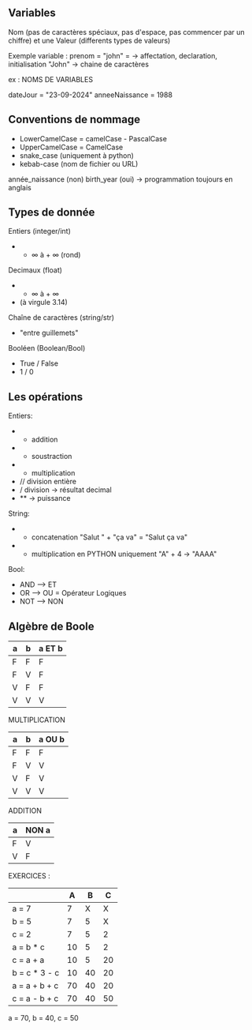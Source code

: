 ## Variables

Nom (pas de caractères spéciaux, pas d'espace, pas commencer par un chiffre) et une Valeur (differents types de valeurs)

Exemple variable : prenom = "john"
= -> affectation, declaration, initialisation
"John" -> chaine de caractères 

ex : NOMS DE VARIABLES

dateJour = "23-09-2024"
anneeNaissance = 1988

## Conventions de nommage

- LowerCamelCase = camelCase - PascalCase
- UpperCamelCase = CamelCase
- snake_case (uniquement à python)
- kebab-case (nom de fichier ou URL) 

année_naissance (non)
birth_year (oui) -> programmation toujours en anglais


## Types de donnée

Entiers (integer/int) 
- - ∞ à + ∞ (rond)

Decimaux (float)
- - ∞ à + ∞
- (à virgule 3.14)

Chaîne de caractères (string/str)
- "entre guillemets"

Booléen (Boolean/Bool)
- True / False
- 1 / 0

## Les opérations

 Entiers:
- + addition
- - soustraction
- * multiplication
- // division entière
- / division -> résultat decimal
- ** -> puissance

String:
- + concatenation "Salut " + "ça va" = "Salut ça va"
- * multiplication en PYTHON uniquement "A" + 4 -> "AAAA"

Bool:
- AND --> ET
- OR --> OU                       = Opérateur Logiques
- NOT --> NON 

## Algèbre de Boole

| a   | b   | a ET b |
| --- | --- | ------ |
| F   | F   | F      |
| F   | V   | F      |
| V   | F   | F      |
| V   | V   | V      |
MULTIPLICATION

| a   | b   | a OU b |
| --- | --- | ------ |
| F   | F   | F      |
| F   | V   | V      |
| V   | F   | V      |
| V   | V   | V      |
ADDITION

| a   | NON a |
| --- | ----- |
| F   | V     |
| V   | F     |

EXERCICES :

|               | A   | B   | C   |
| ------------- | --- | --- | --- |
| a = 7         | 7   | X   | X   |
| b = 5         | 7   | 5   | X   |
| c = 2         | 7   | 5   | 2   |
| a = b * c     | 10  | 5   | 2   |
| c = a + a     | 10  | 5   | 20  |
| b = c * 3 - c | 10  | 40  | 20  |
| a = a + b + c | 70  | 40  | 20  |
| c = a - b + c | 70  | 40  | 50  |
a = 70, b = 40,  c = 50

